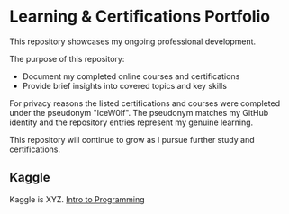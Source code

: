 # Learning & Certifications Portfolio

This repository showcases my ongoing professional development.

The purpose of this repository:
- Document my completed online courses and certifications
- Provide brief insights into covered topics and key skills

For privacy reasons the listed certifications and courses were completed under the pseudonym "IceW0lf".
The pseudonym matches my GitHub identity and the repository entries represent my genuine learning.

This repository will continue to grow as I pursue further study and certifications.

## Kaggle
Kaggle is XYZ.
[Intro to Programming](https://github.com/IceW0lf/learning-portfolio/tree/main/Kaggle/01%20-%20Intro%20to%20Programming#readme)
